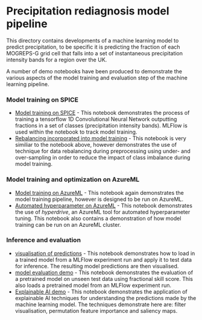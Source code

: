 # Precipitation rediagnosis model pipeline
This directory contains developments of a machine learning model to predict precipitation, to be specific it is predicting the fraction of each MOGREPS-G grid cell that falls into a set of instantaneous precipitation intensity bands for a region over the UK. 

A number of demo notebooks have been produced to demonstrate the various aspects of the model training and evaluation step of the machine learning pipeline. 

### Model training on SPICE
- [Model training on SPICE](prd_demo_fraction_model_spice.ipynb) - This notebook demonstrates the process of training a tensorflow 1D Convolutional Neural Network outputting fractions in a set of classes (precipitation intensity bands). MLFlow is used within the notebook to track model training.
- [Rebalancing incorporated into model training](prd_demo_fraction_model_rebalancing_spice.ipynb) - This notebook is very similiar to the notebook above, however demonstrates the use of technique for data rebalancing during preprocessing using under- and over-sampling in order to reduce the impact of class imbalance during model training.

### Model training and optimization on AzureML
- [Model training on AzureML](prd_demo_fraction_model_azml.ipynb) - This notebook again demonstrates the model training pipeline, however is designed to be run on AzureML. 
- [Automated hyperparameter on AzureML](prd_mlops_azml_cluster_hyperdrive_demo_fractions.ipynb) - This notebook demonstrates the use of <i>hyperdrive</i>, an AzureML tool for automated hyperparameter tuning. This notebook also contains a demonstration of how model training can be run on an AzureML cluster.

### Inference and evaluation
- [visualisation of predictions](prd_demo_test_prediction_visualisation.ipynb) - This notebook demonstrates how to load in a trained model from a MLFlow experiment run and apply it to test data for inference. The resulting model predictions are then visualised. 
- [model evaluation demo](prd_demo_model_evaluation_test_scenarios.ipynb) - This notebook demonstrates the evaluation of a pretrained model on unseen test data using fractional skill score. This also loads a pretrained model from an MLFlow experiment run. 
- [Explainable AI demo](prd_demo_XAI.ipynb) - This notebook demonstrates the application of explainable AI techniques for understanding the predictions made by the machine learning model. The techniques demonstrate here are: filter visualisation, permutation feature importance and saliency maps. 
